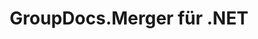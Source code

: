 ---
title: GroupDocs.Merger für .NET
type: docs
weight: 10
url: /de/net/
description: GroupDocs.Merger für .NET-API-Referenzen enthalten Beispiele, Codeausschnitte und API-Dokumentation. Es stellt Namespaces, Klassen, Schnittstellen und andere API-Details bereit.
is_root: true
---